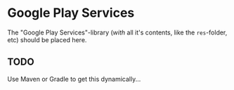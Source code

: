 # Google Play Services

The "Google Play Services"-library (*with* all it's contents, like the `res`-folder, etc) should be placed here.

## TODO

Use Maven or Gradle to get this dynamically...